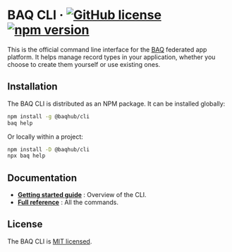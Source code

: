 # BAQ CLI &middot; [![GitHub license](https://img.shields.io/badge/license-MIT-blue.svg)](LICENSE) [![npm version](https://img.shields.io/npm/v/@baqhub/cli.svg?color=)](https://www.npmjs.com/package/@baqhub/cli)

This is the official command line interface for the [BAQ](https://baq.dev) federated app platform. It helps manage record types in your application, whether you choose to create them yourself or use existing ones.

## Installation

The BAQ CLI is distributed as an NPM package. It can be installed globally:

```bash
npm install -g @baqhub/cli
baq help
```

Or locally within a project:

```bash
npm install -D @baqhub/cli
npx baq help
```

## Documentation

- **[Getting started guide](https://baq.dev/docs/learn/guides/using-the-cli)** : Overview of the CLI.
- **[Full reference](https://baq.dev/docs/reference/cli/commands)** : All the commands.

## License

The BAQ CLI is [MIT licensed](LICENSE).
